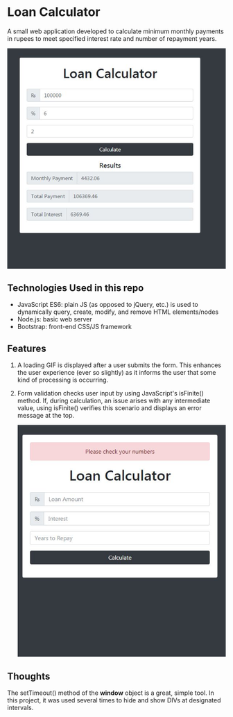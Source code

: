 # Loan Calculator

A small web application developed to calculate minimum monthly payments in rupees to meet specified interest rate and number of repayment years.

![Web application with form values inputted](screenshot.JPG)

## Technologies Used in this repo

* JavaScript ES6: plain JS (as opposed to jQuery, etc.) is used to dynamically query, create, modify, and remove HTML elements/nodes
* Node.js: basic web server
* Bootstrap: front-end CSS/JS framework

## Features

1. A loading GIF is displayed after a user submits the form. This enhances the user experience (ever so slightly) as it informs the user that some kind of processing is occurring.

2. Form validation checks user input by using JavaScript's isFinite() method. If, during calculation, an issue arises with any intermediate value, using isFinite() verifies this scenario and displays an error message at the top.

   ![Error message appears if any of the form inputs are left blank](screenshot2.JPG)

## Thoughts

The setTimeout() method of the **window** object is a great, simple tool. In this project, it was used several times to hide and show DIVs at designated intervals.